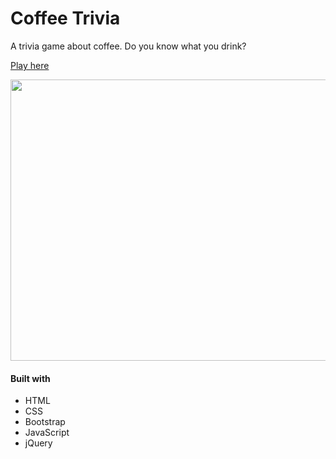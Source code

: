 # Coffee Trivia

A trivia game about coffee. Do you know what you drink?

[Play here](https://thisiswhale.github.io/TriviaGame/)

<p align="center"><img width="700" height="450" src="https://user-images.githubusercontent.com/16066443/39556137-f0bb352c-4e32-11e8-9969-3e2970937cc0.JPG"></p>

#### Built with
  - HTML
  - CSS
  - Bootstrap
  - JavaScript
  - jQuery
